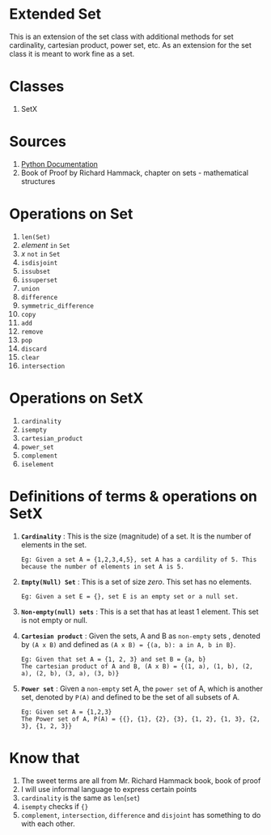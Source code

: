 # Extended Set
This is an extension of the set class with additional methods for set cardinality, cartesian product, power set, etc. As an extension for the set class it is meant to work fine as a set.

# Classes
1. SetX

# Sources
1. [Python Documentation](https://python-3.7.3-docs-html/library/stdtypes.html#set-types-set-frozenset)
1. Book of Proof by Richard Hammack, chapter on sets - mathematical structures

# Operations on Set
1. `len(Set)`
1. _element_ `in` `Set`
1. _x_ `not` `in` `Set`
1. `isdisjoint`
1. `issubset`
1. `issuperset`
1. `union`
1. `difference`
1. `symmetric_difference`
1. `copy`
1. `add`
1. `remove`
1. `pop`
1. `discard`
1. `clear`
1. `intersection`

# Operations on SetX
1. `cardinality`
1. `isempty`
1. `cartesian_product`
1. `power_set`
1. `complement`
1. `iselement`

# Definitions of terms & operations on SetX
1. **`Cardinality`** : This is the size (magnitude) of a set. It is the number of elements in the set. <br>
    ```
    Eg: Given a set A = {1,2,3,4,5}, set A has a cardility of 5. This because the number of elements in set A is 5.
    ```

1. **`Empty(Null) Set`** : This is a set of size _zero_. This set has no elements. <br>
    ```
    Eg: Given a set E = {}, set E is an empty set or a null set.
    ```

1. **`Non-empty(null) sets`** : This is a set that has at least 1 element. This set is not empty or null.

1. **`Cartesian product`** : Given the sets, A and B as `non-empty` sets , denoted by `(A x B)` and defined as `(A x B) = {(a, b): a in A, b in B}`. <br>
    ```
    Eg: Given that set A = {1, 2, 3} and set B = {a, b}
    The cartesian product of A and B, (A x B) = {(1, a), (1, b), (2, a), (2, b), (3, a), (3, b)}
    ```

1. **`Power set`** : Given a `non-empty` set A, the `power set` of A, which is another set, denoted by `P(A)` and defined to be the set of all subsets of A.
    ```
    Eg: Given set A = {1,2,3}
    The Power set of A, P(A) = {{}, {1}, {2}, {3}, {1, 2}, {1, 3}, {2, 3}, {1, 2, 3}}
    ```

# Know that
1. The sweet terms are all from Mr. Richard Hammack book, book of proof
1. I will use informal language to express certain points
1. `cardinality` is the same as `len`(`set`)
1. `isempty` checks if `{}`
1. `complement`, `intersection`, `difference` and `disjoint` has something to do with each other.

